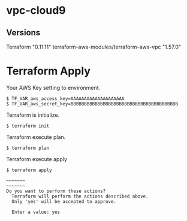 # vpc-cloud9

## Versions
Terraform "0.11.11"
terraform-aws-modules/terraform-aws-vpc "1.57.0"

# Terraform Apply

Your AWS Key setting to environment.
```
$ TF_VAR_aws_access_key=AAAAAAAAAAAAAAAAAAAA
$ TF_VAR_aws_secret_key=BBBBBBBBBBBBBBBBBBBBBBBBBBBBBBBBBBBBBBBB
```

Terraform is initialize.
```
$ terraform init
```

Terraform execute plan.
```
$ terraform plan
```

Terraform execute apply
```
$ terraform apply

~~~~~~~
~~~~~~~
Do you want to perform these actions?
  Terraform will perform the actions described above.
  Only 'yes' will be accepted to approve.

  Enter a value: yes

```


